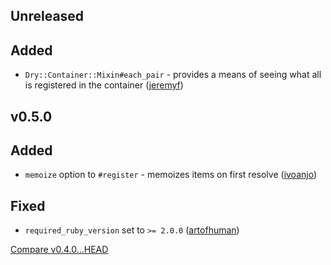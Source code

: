 ## Unreleased

## Added

* `Dry::Container::Mixin#each_pair` - provides a means of seeing what all is registered in the container ([jeremyf](https://github.com/jeremyf))

## v0.5.0

## Added

* `memoize` option to `#register` - memoizes items on first resolve ([ivoanjo](https://github.com/ivoanjo))

## Fixed

* `required_ruby_version` set to `>= 2.0.0` ([artofhuman](https://github.com/artofhuman))

[Compare v0.4.0...HEAD](https://github.com/dry-rb/dry-container/compare/v0.4.0...v0.5.0)
